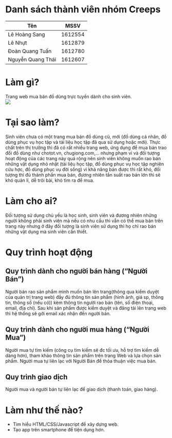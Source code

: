 # Danh sách thành viên nhóm Creeps
Tên | MSSV
------------ | -------------
Lê Hoàng Sang | 1612554
Lê Nhựt | 1612879
Đoàn Quang Tuấn | 1612780
Nguyễn Quang Thái | 1612607
# Làm gì?

Trang web mua bán đồ dùng trực tuyến dành cho sinh viên.<br />
<img src="http://imgur.com/KiEcnfB.jpg" align="center">
# Tại sao làm?
 Sinh viên chưa có một trang mua bán đồ dùng cũ, mới (đồ dùng cá nhân, đồ dùng phục vụ học tập và tài liệu học tập đã qua sử dụng hoặc mới). Thực chất trên thị trường thì đã có rất nhiều trang web, ứng dụng để mua bán trao đổi đồ dùng như chotot.vn, chugiong.com,... nhưng phạm vi và đối tượng hoạt động của các trang này quá rộng nên sinh viên không muốn rao bán những vật dụng nhỏ nhặt (tài liệu học tập, đồ dùng phục vụ học tập nghiên cứu hợc, đồ dùng phục vụ đời sống) vì khả năng bán được thì rất khó, đối tượng thì đủ thành phần mua bán, đương nhiên tần suất rao bán lớn thì sẽ khó quản lí, dễ trôi bài, khó tìm ra để mua.
# Làm cho ai?
 Đối tượng sử dụng chủ yếu là học sinh, sinh viên và đương nhiên những người không phải sinh viên mà nếu có nhu cầu thì vẫn có thể mua bán trên trang này nhưng ở đây đối tượng là sinh viên sử dụng thì họ chỉ rao bán những vật dụng mà sinh viên cần thiết.
# Quy trình hoạt động
## Quy trình dành cho người bán hàng (“Người Bán”)
 Người bán rao sản phẩm mình muốn bán lên trang(thông qua kiểm duyệt của quản trị trang web) đầy đủ thông tin sản phẩm (hình ảnh, giá sp, thông tin, thông số (nếu có)) kèm thông tin người rao bán (tên, số điện thoại, email, địa chỉ).
 Sau khi sản phẩm được kiểm duyệt và đăng tải lên trang web thì hệ thống sẽ gởi email xác nhận đến người bán.
## Quy trình dành cho người mua hàng (“Người Mua”)
 Người mua tự tìm kiếm (công cụ tìm kiếm sẽ đc tối ưu, hỗ trợ tìm kiếm dễ dàng hơn), tham khảo thông tin sản phẩm trên trang Web và lựa chọn sản phẩm.
 Người mua tự liên lạc với Người Bán để thỏa thuận việc mua bán.
## Quy trình giao dịch
 Người mua và người bán tự liên lạc để giao dịch (thanh toán, giao hàng).
# Làm như thế nào?
- Tìm hiểu HTML/CSS/Javascript để xây dựng web.
- Tạo app trên smartphone để tiện dụng hơn.
